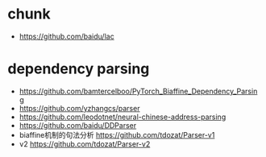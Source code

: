 



# chunk
- https://github.com/baidu/lac


# dependency parsing
- https://github.com/bamtercelboo/PyTorch_Biaffine_Dependency_Parsing
- https://github.com/yzhangcs/parser
- https://github.com/leodotnet/neural-chinese-address-parsing
- https://github.com/baidu/DDParser
- biaffine机制的句法分析 https://github.com/tdozat/Parser-v1
- v2 https://github.com/tdozat/Parser-v2